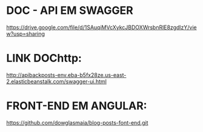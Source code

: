 # DOC - API EM SWAGGER
https://drive.google.com/file/d/1SAuqiMVcXykcJBDOXWrsbnRlE8zgdlzY/view?usp=sharing

# LINK DOChttp:
http://apibackposts-env.eba-b5fx28ze.us-east-2.elasticbeanstalk.com/swagger-ui.html

# FRONT-END EM ANGULAR:
https://github.com/dowglasmaia/blog-posts-font-end.git
